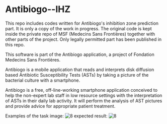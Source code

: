 # Antibiogo--IHZ
This repo includes codes written for Antibiogo's inhibition zone prediction part. It is only a copy of the work in progress. The original code is kept inside the private repo of MSF (Medecins Sans Frontières) together with other parts of the project. Only legally permitted part has been published in this repo.

This software is part of the Antibiogo application, a project of Fondation Medecins Sans Frontières.

Antibiogo is a mobile application that reads and interprets disk diffusion based Antibiotic Susceptibility Tests (ASTs) by taking a picture of the bacterial culture with a smartphone.

Antibiogo is a free, off-line-working smartphone application conceived to help the non-expert lab staff in low resource settings with the interpretation of ASTs in their daily lab activity. It will perform the analysis of AST pictures and provide advice for appropriate patient treatment.

Examples of the task
image:
![8](https://github.com/user-attachments/assets/7e0b8e81-c23b-4234-bc8d-f0147de9210c)
expected result:
![8](https://github.com/user-attachments/assets/7b09816b-0498-4a14-904e-b9a9b3728535)

